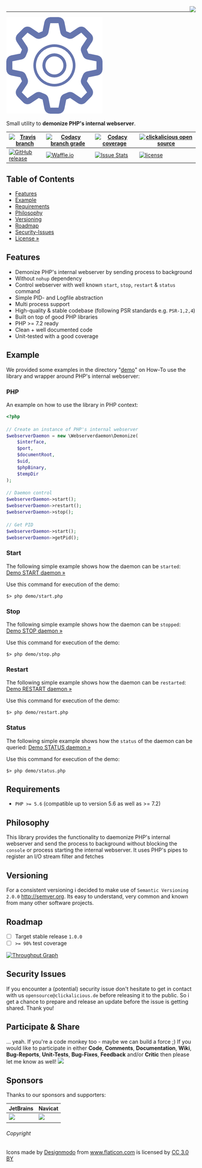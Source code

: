 <img src="https://avatars0.githubusercontent.com/u/26927954?v=3&s=140" align="right" />

---

![Logo of webserverdaemon](docs/logo-large.png)

Small utility to **demonize PHP's internal webserver**.

| [![Travis branch](https://img.shields.io/travis/clickalicious/webserverdaemon/master.svg)](https://travis-ci.org/clickalicious/webserverdaemon) 	| [![Codacy branch grade](https://img.shields.io/codacy/grade/8c129b9effb64446a8d2d30eaf305679/master.svg)](https://www.codacy.com/app/clickalicious/webserverdaemon?utm_source=github.com&utm_medium=referral&utm_content=clickalicious/webserverdaemon&utm_campaign=Badge_Grade) 	| [![Codacy coverage](https://img.shields.io/codacy/coverage/c73c519d18dd4d6ca703271b4d5faccf.svg)](https://www.codacy.com/app/clickalicious/webserverdaemon?utm_source=github.com&utm_medium=referral&utm_content=clickalicious/webserverdaemon&utm_campaign=Badge_Grade) 	| [![clickalicious open source](https://img.shields.io/badge/clickalicious-open--source-green.svg?style=flat)](https://www.clickalicious.de/) 	|
|---	|---	|---	|---	|
| [![GitHub release](https://img.shields.io/github/release/clickalicious/webserverdaemon.svg?style=flat)](https://github.com/clickalicious/webserverdaemon/releases) 	| [![Waffle.io](https://img.shields.io/waffle/label/clickalicious/webserverdaemon/in%20progress.svg)](https://waffle.io/clickalicious/webserverdaemon)  	| [![Issue Stats](https://img.shields.io/issuestats/i/github/clickalicious/webserverdaemon.svg)](https://github.com/clickalicious/webserverdaemon/issues) 	| [![license](https://img.shields.io/github/license/mashape/apistatus.svg)](https://opensource.org/licenses/MIT)  	|


## Table of Contents

- [Features](#features)
- [Example](#example)
- [Requirements](#requirements)
- [Philosophy](#philosophy)
- [Versioning](#versioning)
- [Roadmap](#roadmap)
- [Security-Issues](#security-issues)
- [License »](LICENSE)


## Features

 - Demonize PHP's internal webserver by sending process to background
 - Without `nohup` dependency
 - Control webserver with well known `start`, `stop`, `restart` & `status` command
 - Simple PID- and Logfile abstraction
 - Multi process support
 - High-quality & stable codebase (following PSR standards e.g. `PSR-1,2,4`)
 - Built on top of good PHP libraries
 - PHP >= 7.2 ready
 - Clean + well documented code
 - Unit-tested with a good coverage


## Example

We provided some examples in the directory "[demo](demo/)" on How-To use the library and wrapper around PHP's internal webserver: 

### PHP
An example on how to use the library in PHP context:
```php
<?php
 
// Create an instance of PHP's internal webserver
$webserverDaemon = new \Webserverdaemon\Demonize(
    $interface,
    $port,
    $documentRoot,
    $uid,
    $phpBinary,
    $tempDir
);

// Daemon control
$webserverDaemon->start();
$webserverDaemon->restart();
$webserverDaemon->stop();

// Get PID
$webserverDaemon->start();
$webserverDaemon->getPid();

```


### Start
The following simple example shows how the daemon can be `started`:
[Demo START daemon »](demo/start.php)

Use this command for execution of the demo:
```shell
$> php demo/start.php
```

### Stop
The following simple example shows how the daemon can be `stopped`:
[Demo STOP daemon »](demo/stop.php)

Use this command for execution of the demo:
```shell
$> php demo/stop.php
```

### Restart
The following simple example shows how the daemon can be `restarted`:
[Demo RESTART daemon »](demo/restart.php)

Use this command for execution of the demo:
```shell
$> php demo/restart.php
```

### Status
The following simple example shows how the `status` of the daemon can be queried:
[Demo STATUS daemon »](demo/status.php)

Use this command for execution of the demo:
```shell
$> php demo/status.php
```


## Requirements

 - `PHP >= 5.6` (compatible up to version 5.6 as well as >= 7.2)


## Philosophy

This library provides the functionality to daemonize PHP's internal webserver and send the process to background without blocking the `console` or process starting the internal webserver. It uses PHP's pipes to register an I/O stream filter and fetches  


## Versioning

For a consistent versioning i decided to make use of `Semantic Versioning 2.0.0` http://semver.org. Its easy to understand, very common and known from many other software projects.


## Roadmap

- [ ] Target stable release `1.0.0`
- [ ] `>= 90%` test coverage

[![Throughput Graph](https://graphs.waffle.io/clickalicious/webserverdaemon/throughput.svg)](https://waffle.io/clickalicious/webserverdaemon/metrics)


## Security Issues

If you encounter a (potential) security issue don't hesitate to get in contact with us `opensource@clickalicious.de` before releasing it to the public. So i get a chance to prepare and release an update before the issue is getting shared. Thank you!


## Participate & Share

... yeah. If you're a code monkey too - maybe we can build a force ;) If you would like to participate in either **Code**, **Comments**, **Documentation**, **Wiki**, **Bug-Reports**, **Unit-Tests**, **Bug-Fixes**, **Feedback** and/or **Critic** then please let me know as well!
<a href="https://twitter.com/intent/tweet?hashtags=&original_referer=http%3A%2F%2Fgithub.com%2F&text=webserverdaemon%20-%20Small%20utility%20to%20demonize%20PHP%27s%20internal%20webserver%20%40phpfluesterer%20%23webserverdaemon%20%23php%20https%3A%2F%2Fgithub.com%2Fclickalicious%2Fwebserverdaemon&tw_p=tweetbutton" target="_blank">
  <img src="http://jpillora.com/github-twitter-button/img/tweet.png"></img>
</a>

## Sponsors

Thanks to our sponsors and supporters:

| JetBrains | Navicat |
|---|---|
| <a href="https://www.jetbrains.com/phpstorm/" title="PHP IDE :: JetBrains PhpStorm" target="_blank"><img src="https://resources.jetbrains.com/assets/media/open-graph/jetbrains_250x250.png" height="55"></img></a> | <a href="http://www.navicat.com/" title="Navicat GUI - DB GUI-Admin-Tool for MySQL, MariaDB, SQL Server, SQLite, Oracle & PostgreSQL" target="_blank"><img src="http://upload.wikimedia.org/wikipedia/en/9/90/PremiumSoft_Navicat_Premium_Logo.png" height="55" /></a>  |


###### Copyright
<div>Icons made by <a href="http://www.flaticon.com/authors/designmodo" title="Designmodo">Designmodo</a> from <a href="http://www.flaticon.com" title="Flaticon">www.flaticon.com</a> is licensed by <a href="http://creativecommons.org/licenses/by/3.0/" title="Creative Commons BY 3.0" target="_blank">CC 3.0 BY</a></div>
